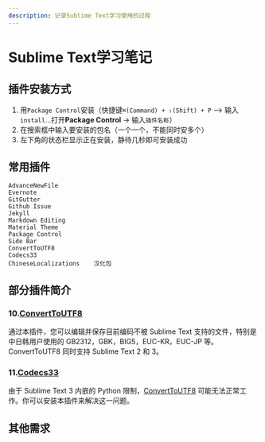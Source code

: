 ```yaml
---
description: 记录Sublime Text学习使用的过程
---
```


# Sublime Text学习笔记

## 插件安装方式

1. 用`Package Control`安装（快捷键`⌘(Command) + ⇧(Shift) + P` –&gt; 输入 `install`…打开**Package Control** -&gt; 输入`插件名称`）
2. 在搜索框中输入要安装的包名（一个一个，不能同时安多个）
3. 左下角的状态栏显示正在安装，静待几秒即可安装成功

## 常用插件

```text
AdvanceNewFile
Evernote
GitGutter
Github Issue
Jekyll
Markdown Editing
Material Theme
Package Control
Side Bar
ConvertToUTF8
Codecs33
ChineseLocalizations    汉化包
```

## 部分插件简介

### 10.[ConvertToUTF8](https://github.com/seanliang/ConvertToUTF8/blob/master/README.zh_CN.md)

通过本插件，您可以编辑并保存目前编码不被 Sublime Text 支持的文件，特别是中日韩用户使用的 GB2312，GBK，BIG5，EUC-KR，EUC-JP 等。ConvertToUTF8 同时支持 Sublime Text 2 和 3。

### 11.[Codecs33](https://github.com/seanliang/Codecs33/blob/master/README.zh_CN.md)

由于 Sublime Text 3 内嵌的 Python 限制，[ConvertToUTF8](https://github.com/seanliang/ConvertToUTF8) 可能无法正常工作。你可以安装本插件来解决这一问题。







## 其他需求



